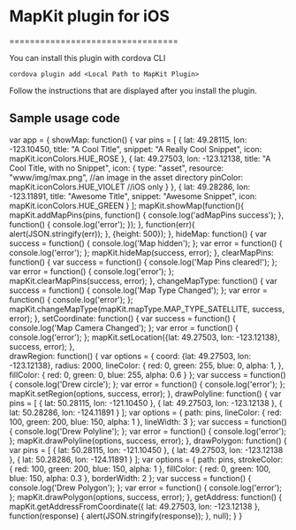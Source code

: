 # MapKit plugin for iOS
=================================

You can install this plugin with cordova CLI

    cordova plugin add <Local Path to MapKit Plugin>
	
Follow the instructions that are displayed after you install the plugin.


Sample usage code
-----------------

var app = { 
    showMap: function() {
        var pins = [
            {
                lat: 49.28115,
                lon: -123.10450,
                title: "A Cool Title",
                snippet: "A Really Cool Snippet",
                icon: mapKit.iconColors.HUE_ROSE
            },
            {
                lat: 49.27503,
                lon: -123.12138,
                title: "A Cool Title, with no Snippet",
                icon: {
                    type: "asset",
                    resource: "www/img/max.png", //an image in the asset directory
                    pinColor: mapKit.iconColors.HUE_VIOLET //iOS only
                }
            },
            {
                lat: 49.28286,
                lon: -123.11891,
                title: "Awesome Title",
                snippet: "Awesome Snippet",
                icon: mapKit.iconColors.HUE_GREEN
            }
        ];
        mapKit.showMap(function(){
            mapKit.addMapPins(pins, function() {
                console.log('adMapPins success');
            }, function() { 
                console.log('error');
            });
        }, function(err){
            alert(JSON.stringify(err));
        }, {height: 500});
    },
    hideMap: function() {
        var success = function() {
          console.log('Map hidden');
        };
        var error = function() {
          console.log('error');
        };
        mapKit.hideMap(success, error);
    },
    clearMapPins: function() {
        var success = function() {
          console.log('Map Pins cleared!');
        };
        var error = function() {
          console.log('error');
        };
        mapKit.clearMapPins(success, error);
    },
    changeMapType: function() {
        var success = function() {
          console.log('Map Type Changed');
        };
        var error = function() {
          console.log('error');
        };
        mapKit.changeMapType(mapKit.mapType.MAP_TYPE_SATELLITE, success, error);
    },
    setCoordinate: function() {
        var success = function() {
          console.log('Map Camera Changed');
        };
        var error = function() {
          console.log('error');
        };
        mapKit.setLocation({lat: 49.27503, lon: -123.12138}, success, error);
    },            
    drawRegion: function() {
        var options = {
            coord: {lat: 49.27503, lon: -123.12138},
            radius: 2000,
            lineColor: {
                red: 0,
                green: 255,
                blue: 0,
                alpha: 1,
            },
            fillColor: {
                red: 0,
                green: 0,
                blue: 255,
                alpha: 0.6
            }
        };
        var success = function() {
          console.log('Drew circle');
        };
        var error = function() {
          console.log('error');
        };
        mapKit.setRegion(options, success, error);
    },
    drawPolyline: function() {
        var pins = [
            {
                lat: 50.28115,
                lon: -121.10450
            },
            {
                lat: 49.27503,
                lon: -123.12138
            },
            {
                lat: 50.28286,
                lon: -124.11891
            }
        ];
        var options = {
            path: pins,
            lineColor: {
                red: 100,
                green: 200,
                blue: 150,
                alpha: 1
            },
            lineWidth: 3
        };
        var success = function() {
          console.log('Drew Polyline');
        };
        var error = function() {
          console.log('error');
        };
        mapKit.drawPolyline(options, success, error);
    },
    drawPolygon: function() {
        var pins = [
            {
                lat: 50.28115,
                lon: -121.10450
            },
            {
                lat: 49.27503,
                lon: -123.12138
            },
            {
                lat: 50.28286,
                lon: -124.11891
            }
        ];
        var options = {
            path: pins,
            strokeColor: {
                red: 100,
                green: 200,
                blue: 150,
                alpha: 1
            },
            fillColor: {
                red: 0,
                green: 100,
                blue: 150,
                alpha: 0.3
            },
            borderWidth: 2
        };
        var success = function() {
          console.log('Drew Polygon');
        };
        var error = function() {
          console.log('error');
        };
        mapKit.drawPolygon(options, success, error);
    },
    getAddress: function() {
        mapKit.getAddressFromCoordinate({
            lat: 49.27503,
            lon: -123.12138
        }, function(response) {
            alert(JSON.stringify(response));
        }, null);
    }
}

